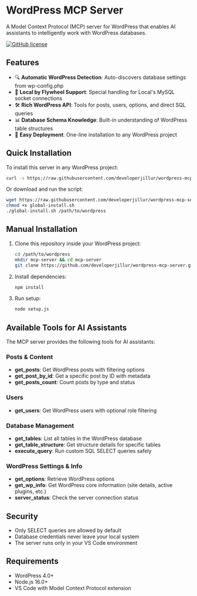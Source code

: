 # WordPress MCP Server

A Model Context Protocol (MCP) server for WordPress that enables AI assistants to intelligently work with WordPress databases.

[![GitHub license](https://img.shields.io/github/license/developerjillur/wordpress-mcp-server)](https://github.com/developerjillur/wordpress-mcp-server/blob/main/LICENSE)

## Features

- 🔍 **Automatic WordPress Detection**: Auto-discovers database settings from wp-config.php
- 🔌 **Local by Flywheel Support**: Special handling for Local's MySQL socket connections
- 🛠️ **Rich WordPress API**: Tools for posts, users, options, and direct SQL queries
- 📊 **Database Schema Knowledge**: Built-in understanding of WordPress table structures
- 🚀 **Easy Deployment**: One-line installation to any WordPress project

## Quick Installation

To install this server in any WordPress project:

```bash
curl -s https://raw.githubusercontent.com/developerjillur/wordpress-mcp-server/main/global-install.sh | bash -s -- /path/to/wordpress
```

Or download and run the script:

```bash
wget https://raw.githubusercontent.com/developerjillur/wordpress-mcp-server/main/global-install.sh
chmod +x global-install.sh
./global-install.sh /path/to/wordpress
```

## Manual Installation

1. Clone this repository inside your WordPress project:
   ```bash
   cd /path/to/wordpress
   mkdir mcp-server && cd mcp-server
   git clone https://github.com/developerjillur/wordpress-mcp-server.git .
   ```

2. Install dependencies:
   ```bash
   npm install
   ```

3. Run setup:
   ```bash
   node setup.js
   ```

## Available Tools for AI Assistants

The MCP server provides the following tools for AI assistants:

### Posts & Content
- **get_posts**: Get WordPress posts with filtering options
- **get_post_by_id**: Get a specific post by ID with metadata
- **get_posts_count**: Count posts by type and status

### Users
- **get_users**: Get WordPress users with optional role filtering

### Database Management
- **get_tables**: List all tables in the WordPress database
- **get_table_structure**: Get structure details for specific tables
- **execute_query**: Run custom SQL SELECT queries safely

### WordPress Settings & Info
- **get_options**: Retrieve WordPress options
- **get_wp_info**: Get WordPress core information (site details, active plugins, etc.)
- **server_status**: Check the server connection status

## Security

- Only SELECT queries are allowed by default
- Database credentials never leave your local system
- The server runs only in your VS Code environment

## Requirements

- WordPress 4.0+
- Node.js 16.0+
- VS Code with Model Context Protocol extension
